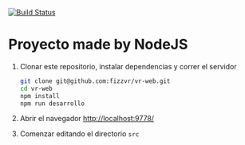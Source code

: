 [![Build Status](https://travis-ci.org/fizzvr/fizzvr.github.io.svg?branch=master)](https://travis-ci.org/fizzvr/fizzvr.github.io)

Proyecto made by NodeJS
=========================

1. Clonar este repositorio, instalar dependencias y correr el servidor

    ```bash
	git clone git@github.com:fizzvr/vr-web.git
	cd vr-web
	npm install
	npm run desarrollo
	```

1. Abrir el navegador [http://localhost:9778/](http://localhost:9778/)
1. Comenzar editando el directorio `src`
